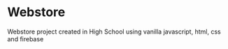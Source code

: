 # Webstore
Webstore project created in High School using vanilla javascript, html, css and firebase

